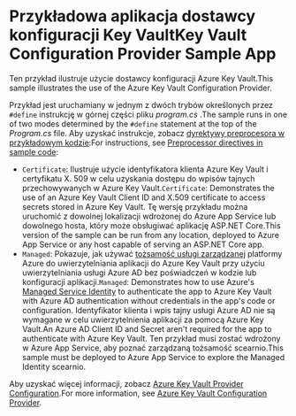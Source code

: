 # <a name="key-vault-configuration-provider-sample-app"></a><span data-ttu-id="5fad5-101">Przykładowa aplikacja dostawcy konfiguracji Key Vault</span><span class="sxs-lookup"><span data-stu-id="5fad5-101">Key Vault Configuration Provider Sample App</span></span>

<span data-ttu-id="5fad5-102">Ten przykład ilustruje użycie dostawcy konfiguracji Azure Key Vault.</span><span class="sxs-lookup"><span data-stu-id="5fad5-102">This sample illustrates the use of the Azure Key Vault Configuration Provider.</span></span>

<span data-ttu-id="5fad5-103">Przykład jest uruchamiany w jednym z dwóch trybów określonych przez `#define` instrukcję w górnej części pliku *program.cs* .</span><span class="sxs-lookup"><span data-stu-id="5fad5-103">The sample runs in one of two modes determined by the `#define` statement at the top of the *Program.cs* file.</span></span> <span data-ttu-id="5fad5-104">Aby uzyskać instrukcje, zobacz [dyrektywy preprocesora w przykładowym kodzie](https://docs.microsoft.com/aspnet/core#preprocessor-directives-in-sample-code):</span><span class="sxs-lookup"><span data-stu-id="5fad5-104">For instructions, see [Preprocessor directives in sample code](https://docs.microsoft.com/aspnet/core#preprocessor-directives-in-sample-code):</span></span>

* <span data-ttu-id="5fad5-105">`Certificate`: Ilustruje użycie identyfikatora klienta Azure Key Vault i certyfikatu X. 509 w celu uzyskania dostępu do wpisów tajnych przechowywanych w Azure Key Vault.</span><span class="sxs-lookup"><span data-stu-id="5fad5-105">`Certificate`: Demonstrates the use of an Azure Key Vault Client ID and X.509 certificate to access secrets stored in Azure Key Vault.</span></span> <span data-ttu-id="5fad5-106">Tę wersję przykładu można uruchomić z dowolnej lokalizacji wdrożonej do Azure App Service lub dowolnego hosta, który może obsługiwać aplikację ASP.NET Core.</span><span class="sxs-lookup"><span data-stu-id="5fad5-106">This version of the sample can be run from any location, deployed to Azure App Service or any host capable of serving an ASP.NET Core app.</span></span>
* <span data-ttu-id="5fad5-107">`Managed`: Pokazuje, jak używać [tożsamość usługi zarządzanej](https://docs.microsoft.com/azure/active-directory/managed-identities-azure-resources/overview) platformy Azure do uwierzytelniania aplikacji do Azure Key Vault przy użyciu uwierzytelniania usługi Azure AD bez poświadczeń w kodzie lub konfiguracji aplikacji.</span><span class="sxs-lookup"><span data-stu-id="5fad5-107">`Managed`: Demonstrates how to use Azure's [Managed Service Identity](https://docs.microsoft.com/azure/active-directory/managed-identities-azure-resources/overview) to authenticate the app to Azure Key Vault with Azure AD authentication without credentials in the app's code or configuration.</span></span> <span data-ttu-id="5fad5-108">Identyfikator klienta i wpis tajny usługi Azure AD nie są wymagane w celu uwierzytelnienia aplikacji za pomocą Azure Key Vault.</span><span class="sxs-lookup"><span data-stu-id="5fad5-108">An Azure AD Client ID and Secret aren't required for the app to authenticate with Azure Key Vault.</span></span> <span data-ttu-id="5fad5-109">Ten przykład musi zostać wdrożony w Azure App Service, aby poznać zarządzaną tożsamość scearnio.</span><span class="sxs-lookup"><span data-stu-id="5fad5-109">This sample must be deployed to Azure App Service to explore the Managed Identity scearnio.</span></span>

<span data-ttu-id="5fad5-110">Aby uzyskać więcej informacji, zobacz [Azure Key Vault Provider Configuration](https://docs.microsoft.com/aspnet/core/security/key-vault-configuration).</span><span class="sxs-lookup"><span data-stu-id="5fad5-110">For more information, see [Azure Key Vault Configuration Provider](https://docs.microsoft.com/aspnet/core/security/key-vault-configuration).</span></span>
